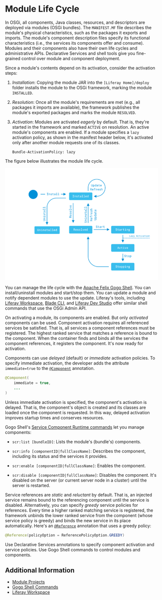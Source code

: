 # Module Life Cycle

In OSGi, all components, Java classes, resources, and descriptors are deployed via modules (OSGi bundles). The `MANIFEST.MF` file describes the module's physical characteristics, such as the packages it exports and imports. The module's component description files specify its functional characteristics (i.e., the services its components offer and consume). Modules and their components also have their own life cycles and administrative APIs. Declarative Services and shell tools give you fine-grained control over module and component deployment.

Since a module's contents depend on its activation, consider the activation steps:

1. *Installation*: Copying the module JAR into the `[Liferay Home]/deploy` folder installs the module to the OSGi framework, marking the module `INSTALLED`.

1. *Resolution*: Once all the module's requirements are met (e.g., all packages it imports are available), the framework publishes the module's exported packages and marks the module `RESOLVED`.

1. *Activation*: Modules are activated *eagerly* by default. That is, they're started in the framework and marked `ACTIVE` on resolution. An active module's components are enabled. If a module specifies a `lazy` activation policy, as shown in the manifest header below, it's activated only after another module requests one of its classes.

   ```properties
   Bundle-ActivationPolicy: lazy
   ```

The figure below illustrates the module life cycle.

![This state diagram illustrates the module life cycle.](./module-lifecycle/images/01.png) 

You can manage the life cycle with the [Apache Felix Gogo Shell](../fundamentals/using-the-gogo-shell.md). You can install/uninstall modules and start/stop them. You can update a module and notify dependent modules to use the update. Liferay's tools, including [Liferay Workspace](../../developing-applications/tooling/liferay-workspace/what-is-liferay-workspace.md), [Blade CLI](../../developing-applications/tooling/blade-cli/installing-and-updating-blade-cli.md), and [Liferay Dev Studio](https://liferay.dev/-/ide) offer similar shell commands that use the OSGi Admin API.

On activating a module, its components are enabled. But only *activated* components can be used. Component activation requires all referenced services be satisfied. That is, all services a component references must be registered. The highest ranked service that matches a reference is bound to the component. When the container finds and binds all the services the component references, it registers the component. It's now ready for activation.

Components can use *delayed* (default) or *immediate* activation policies. To specify immediate activation, the developer adds the attribute `immediate=true` to the [`@Component`](https://docs.osgi.org/javadoc/osgi.cmpn/7.0.0/org/osgi/service/component/annotations/Component.html) annotation.

```java
@Component(
    immediate = true,
    ...
)
```

Unless immediate activation is specified, the component's activation is delayed. That is, the component's object is created and its classes are loaded once the component is requested. In this way, delayed activation improves startup times and conserves resources.

Gogo Shell's [Service Component Runtime commands](http://felix.apache.org/documentation/subprojects/apache-felix-service-component-runtime.html#shell-command) let you manage components:

* `scr:list [bundleID]`: Lists the module's (bundle's) components.

* `scr:info [componentID|fullClassName]`: Describes the component, including its status and the services it provides.

* `scr:enable [componentID|fullClassName]`: Enables the component.

* `scr:disable [componentID|fullClassName]`: Disables the component. It's disabled on the server (or current server node in a cluster) until the server is restarted.

Service references are _static_ and _reluctant_ by default. That is, an injected service remains bound to the referencing component until the service is disabled. Alternatively, you can specify *greedy* service policies for references. Every time a higher ranked matching service is registered, the framework unbinds the lower ranked service from the component (whose service policy is greedy) and binds the new service in its place automatically. Here's an [`@Reference`](https://docs.osgi.org/javadoc/osgi.cmpn/7.0.0/org/osgi/service/component/annotations/Reference.html) annotation that uses a greedy policy:

```java
@Reference(policyOption = ReferencePolicyOption.GREEDY)
```

Use Declarative Services annotations to specify component activation and service policies. Use Gogo Shell commands to control modules and components.

## Additional Information

* [Module Projects](../fundamentals/module-projects.md)
* [Gogo Shell Commands](../fundamentals/using-the-gogo-shell/gogo-shell-commands.md)
* [Liferay Workspace](../../developing-applications/tooling/liferay-workspace/what-is-liferay-workspace.md)